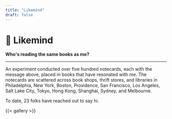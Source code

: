 ```yaml
---
title: "Likemind"
draft: false
---
```

# 🧠 Likemind

**Who's reading the same books as me?**

---

An experiment conducted over five hundred notecards, each with the message above, placed in books that have resonated with me. The notecards are scattered across book shops, thrift stores, and libraries in Philadelphia, New York, Boston, Providence, San Francisco, Los Angeles, Salt Lake City, Tokyo, Hong Kong, Shanghai, Sydney, and Melbourne.

To date, 23 folks have reached out to say hi.

{{< gallery >}}